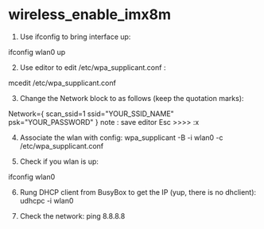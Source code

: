 # wireless_enable_imx8m

1. Use ifconfig to bring interface up:

ifconfig wlan0 up

2. Use editor to edit /etc/wpa_supplicant.conf :

mcedit /etc/wpa_supplicant.conf

3. Change the Network block to as follows (keep the quotation marks):

Network={
scan_ssid=1
ssid="YOUR_SSID_NAME"
psk="YOUR_PASSWORD"
}
note : save editor Esc >>>> :x
 

4. Associate the wlan with config:
wpa_supplicant -B -i wlan0 -c /etc/wpa_supplicant.conf

 

5. Check if you wlan is up:

ifconfig wlan0



6. Rung DHCP client from BusyBox to get the IP (yup, there is no dhclient):
udhcpc -i wlan0



7. Check the network:
ping 8.8.8.8
